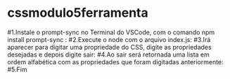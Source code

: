 # cssmodulo5ferramenta
#1.Instale o prompt-sync no Terminal do VSCode, com o comando npm install prompt-sync :
#2.Execute o node com o arquivo index.js:
#3.Irá aparecer para digitar uma propriedade do CSS, digite as propriedades desejadas e depois digite sair:
#4.Ao sair será retornada uma lista em ordem alfabética com as propriedades que foram digitadas anteriormente:
#5.Fim
